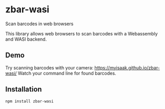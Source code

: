 # zbar-wasi
Scan barcodes in web browsers

This library allows web browsers to scan barcodes with a Webassembly and WASI backend.

## Demo

Try scanning barcodes with your camera: https://myisaak.github.io/zbar-wasi/
Watch your command line for found barcodes.

## Installation

```
npm install zbar-wasi
```
